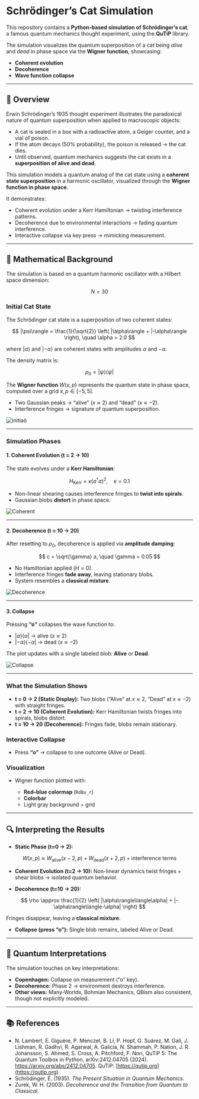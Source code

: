 # Schrödinger’s Cat Simulation

This repository contains a **Python-based simulation of Schrödinger’s cat**, a famous quantum mechanics thought experiment, using the **QuTiP** library.

The simulation visualizes the quantum superposition of a cat being *alive* and *dead* in phase space via the **Wigner function**, showcasing:

* **Coherent evolution**
* **Decoherence**
* **Wave function collapse**

---

## 📖 Overview

Erwin Schrödinger’s 1935 thought experiment illustrates the paradoxical nature of quantum superposition when applied to macroscopic objects:

* A cat is sealed in a box with a radioactive atom, a Geiger counter, and a vial of poison.
* If the atom decays (50% probability), the poison is released → the cat dies.
* Until observed, quantum mechanics suggests the cat exists in a **superposition of alive and dead**.

This simulation models a quantum analog of the cat state using a **coherent state superposition** in a harmonic oscillator, visualized through the **Wigner function in phase space**.

It demonstrates:

* Coherent evolution under a Kerr Hamiltonian → twisting interference patterns.
* Decoherence due to environmental interactions → fading quantum interference.
* Interactive collapse via key press → mimicking measurement.

---

## 🧮 Mathematical Background

The simulation is based on a quantum harmonic oscillator with a Hilbert space dimension:

$$
N = 30
$$

### Initial Cat State

The Schrödinger cat state is a superposition of two coherent states:

$$
|\psi\rangle = \frac{1}{\sqrt{2}} \left( |\alpha\rangle + |-\alpha\rangle \right), \quad \alpha = 2.0
$$

where $|\alpha\rangle$ and $|-\alpha\rangle$ are coherent states with amplitudes $\alpha$ and $-\alpha$.

The density matrix is:

$$
\rho_0 = |\psi\rangle\langle\psi|
$$

The **Wigner function** $W(x, p)$ represents the quantum state in phase space, computed over a grid $x, p \in [-5, 5]$.

* Two Gaussian peaks → “alive” ($x \approx 2$) and “dead” ($x \approx -2$).
* Interference fringes → signature of quantum superposition.

![initiaö](initial_state.png)

---

### Simulation Phases

#### 1. Coherent Evolution (t = 2 → 10)

The state evolves under a **Kerr Hamiltonian**:

$$
H_{\text{Kerr}} = \kappa (a^\dagger a)^2, \quad \kappa = 0.1
$$

* Non-linear shearing causes interference fringes to **twist into spirals**.
* Gaussian blobs **distort** in phase space.

![Coherent](coherent_evolution.png)

---

#### 2. Decoherence (t = 10 → 20)

After resetting to $\rho_0$, decoherence is applied via **amplitude damping**:

$$
c = \sqrt{\gamma} a, \quad \gamma = 0.05
$$

* No Hamiltonian applied ($H = 0$).
* Interference fringes **fade away**, leaving stationary blobs.
* System resembles a **classical mixture**.

![Decoherence](decoherence.png)

---

#### 3. Collapse

Pressing **“o”** collapses the wave function to:

* $|\alpha\rangle\langle\alpha|$ → alive ($x \approx 2$)
* $|-\alpha\rangle\langle-\alpha|$ → dead ($x \approx -2$)

The plot updates with a single labeled blob: **Alive** or **Dead**.

![Collapse](alive.png)

---

### What the Simulation Shows

* **t = 0 → 2 (Static Display):**
  Two blobs (“Alive” at $x \approx 2$, “Dead” at $x \approx -2$) with straight fringes.
* **t = 2 → 10 (Coherent Evolution):**
  Kerr Hamiltonian twists fringes into spirals, blobs distort.
* **t = 10 → 20 (Decoherence):**
  Fringes fade, blobs remain stationary.

### Interactive Collapse

* Press **“o”** → collapse to one outcome (Alive or Dead).

### Visualization

* Wigner function plotted with:

  * **Red–blue colormap** (`RdBu_r`)
  * **Colorbar**
  * Light gray background + grid

---

## 🔍 Interpreting the Results

* **Static Phase (t=0 → 2):**

$$
W(x, p) \approx W_{\text{alive}}(x-2, p) + W_{\text{dead}}(x+2, p) + \text{interference terms}
$$

* **Coherent Evolution (t=2 → 10):**
  Non-linear dynamics twist fringes + shear blobs → isolated quantum behavior.

* **Decoherence (t=10 → 20):**

$$
\rho \approx \frac{1}{2} \left( |\alpha\rangle\langle\alpha| + |-\alpha\rangle\langle-\alpha| \right)
$$

Fringes disappear, leaving a **classical mixture**.

* **Collapse (press “o”):**
  Single blob remains, labeled Alive or Dead.

---

## 🌌 Quantum Interpretations

The simulation touches on key interpretations:

* **Copenhagen:** Collapse on measurement (“o” key).
* **Decoherence:** Phase 2 → environment destroys interference.
* **Other views:** Many-Worlds, Bohmian Mechanics, QBism also consistent, though not explicitly modeled.

---

## 📚 References

* N. Lambert, E. Giguère, P. Menczel, B. Li, P. Hopf, G. Suárez, M. Gali, J. Lishman, R. Gadhvi, R. Agarwal, A. Galicia, N. Shammah, P. Nation, J. R. Johansson, S. Ahmed, S. Cross, A. Pitchford, F. Nori, QuTiP 5: The Quantum Toolbox in Python, arXiv:2412.04705 (2024). <https://arxiv.org/abs/2412.04705>.
QuTiP: [https://qutip.org](https://qutip.org)
* Schrödinger, E. (1935). *The Present Situation in Quantum Mechanics.*
* Zurek, W. H. (2003). *Decoherence and the Transition from Quantum to Classical.*
